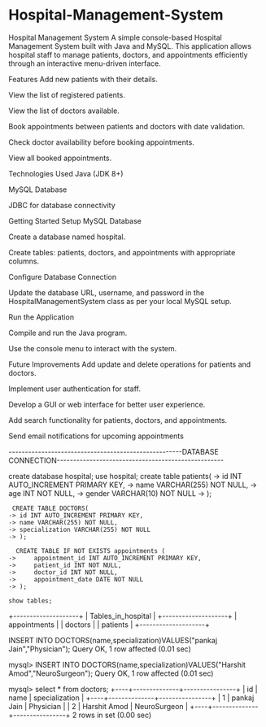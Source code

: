 # Hospital-Management-System
Hospital Management System
A simple console-based Hospital Management System built with Java and MySQL. This application allows hospital staff to manage patients, doctors, and appointments efficiently through an interactive menu-driven interface.

Features
Add new patients with their details.

View the list of registered patients.

View the list of doctors available.

Book appointments between patients and doctors with date validation.

Check doctor availability before booking appointments.

View all booked appointments.

Technologies Used
Java (JDK 8+)

MySQL Database

JDBC for database connectivity

Getting Started
Setup MySQL Database

Create a database named hospital.

Create tables: patients, doctors, and appointments with appropriate columns.

Configure Database Connection

Update the database URL, username, and password in the HospitalManagementSystem class as per your local MySQL setup.

Run the Application

Compile and run the Java program.

Use the console menu to interact with the system.

Future Improvements
Add update and delete operations for patients and doctors.

Implement user authentication for staff.

Develop a GUI or web interface for better user experience.

Add search functionality for patients, doctors, and appointments.

Send email notifications for upcoming appointments

-----------------------------------------------------DATABASE CONNECTION---------------------------------------------------

create database hospital;
 use hospital;
 create table patients(
    -> id INT AUTO_INCREMENT PRIMARY KEY,
    -> name VARCHAR(255) NOT NULL,
    -> age INT NOT NULL,
    -> gender VARCHAR(10) NOT NULL
    -> );
	
	 CREATE TABLE DOCTORS(
    -> id INT AUTO_INCREMENT PRIMARY KEY,
    -> name VARCHAR(255) NOT NULL,
    -> specialization VARCHAR(255) NOT NULL
    -> );
	
	  CREATE TABLE IF NOT EXISTS appointments (
    ->     appointment_id INT AUTO_INCREMENT PRIMARY KEY,
    ->     patient_id INT NOT NULL,
    ->     doctor_id INT NOT NULL,
    ->     appointment_date DATE NOT NULL
    -> );
	
	show tables;
+--------------------+
| Tables_in_hospital |
+--------------------+
| appointments       |
| doctors            |
| patients           |
+--------------------+


INSERT INTO DOCTORS(name,specialization)VALUES("pankaj Jain","Physician");
Query OK, 1 row affected (0.01 sec)

mysql> INSERT INTO DOCTORS(name,specialization)VALUES("Harshit Amod","NeuroSurgeon");
Query OK, 1 row affected (0.01 sec)

mysql> select * from doctors;
+----+--------------+----------------+
| id | name         | specialization |
+----+--------------+----------------+
|  1 | pankaj Jain  | Physician      |
|  2 | Harshit Amod | NeuroSurgeon   |
+----+--------------+----------------+
2 rows in set (0.00 sec)




